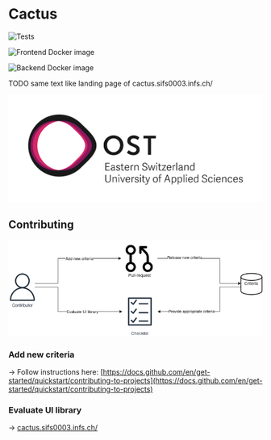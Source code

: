 # Cactus

![Tests](https://github.com/ost-fh/Cactus/actions/workflows/tests.yml/badge.svg)

![Frontend Docker image](https://github.com/ost-fh/Cactus/actions/workflows/frontend-release.yml/badge.svg)

![Backend Docker image](https://github.com/ost-fh/Cactus/actions/workflows/backend-release.yml/badge.svg)


TODO same text like landing page of cactus.sifs0003.infs.ch/

![](docs/logo-ost.jpg)

## Contributing

![](docs/contribution-workflows.png)

### Add new criteria

-> Follow instructions here: [https://docs.github.com/en/get-started/quickstart/contributing-to-projects](https://docs.github.com/en/get-started/quickstart/contributing-to-projects)

### Evaluate UI library

-> [cactus.sifs0003.infs.ch/](cactus.sifs0003.infs.ch/)



